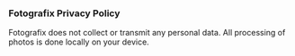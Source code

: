 ### Fotografix Privacy Policy

Fotografix does not collect or transmit any personal data. All processing of photos is done
locally on your device.